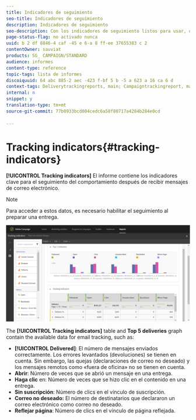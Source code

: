 ```yaml
---
title: Indicadores de seguimiento
seo-title: Indicadores de seguimiento
description: Indicadores de seguimiento
seo-description: Con los indicadores de seguimiento listos para usar, obtenga información sobre el comportamiento de los clientes cuando reciben mensajes de correo electrónico.
page-status-flag: no activado nunca
uuid: b 2 df 8846-4 caf -45 e 6-a 8 ff-ee 37655383 c 2
contentOwner: sauviat
products: SG_ CAMPAIGN/STANDARD
audience: informes
content-type: reference
topic-tags: lista de informes
discoiquuid: 64 abc 885-2 aec -423 f-bf 5 b -5 a 623 a 16 ca 6 d
context-tags: Deliverytrackingreports, main; Campaigntrackingreport, main; Programtrackingreport, principal
internal: n
snippet: y
translation-type: tm+mt
source-git-commit: 77b0933bcd004cedc6a58f80717a4284b284e0cd

---
```



# Tracking indicators{#tracking-indicators}

**[!UICONTROL Tracking indicators]** El informe contiene los indicadores clave para el seguimiento del comportamiento después de recibir mensajes de correo electrónico.

>[!NOTE]
>
>Para acceder a estos datos, es necesario habilitar el seguimiento al preparar una entrega.

![](assets/delivery_reports_2.png)

The **[!UICONTROL Tracking indicators]** table and **Top 5 deliveries** graph contain the available data for email tracking, such as:

* **[!UICONTROL Delivered]**: El número de mensajes enviados correctamente. Los errores levantados (devoluciones) se tienen en cuenta. Sin embargo, las quejas (declaraciones de correo no deseado) y los mensajes remotos como «fuera de oficina» no se tienen en cuenta.
* **Abrir**: Número de veces que se abrió un mensaje en una entrega.
* **Haga clic** en: Número de veces que se hizo clic en el contenido en una entrega.
* **Sin suscripción**: Número de clics en el vínculo de suscripción.
* **Correo no deseado:** El número de destinatarios que declararon un correo electrónico como correo no deseado.
* **Reflejar página**: Número de clics en el vínculo de página reflejada.

